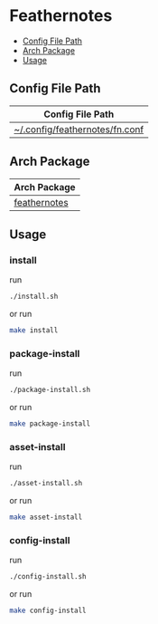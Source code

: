 

# Feathernotes

* [Config File Path](#config-file-path)
* [Arch Package](#arch-package)
* [Usage](#usage)




## Config File Path

| Config File Path |
| ---------------- |
| [~/.config/feathernotes/fn.conf](./asset/overlay/etc/skel/.config/feathernotes/fn.conf) |




## Arch Package

| Arch Package |
| ------------ |
| [feathernotes](https://archlinux.org/packages/extra/x86_64/feathernotes/) |




## Usage


### install

run

``` sh
./install.sh
```

or run

``` sh
make install
```


### package-install

run

``` sh
./package-install.sh
```

or run

``` sh
make package-install
```


### asset-install

run

``` sh
./asset-install.sh
```

or run

``` sh
make asset-install
```


### config-install

run

``` sh
./config-install.sh
```

or run

``` sh
make config-install
```
